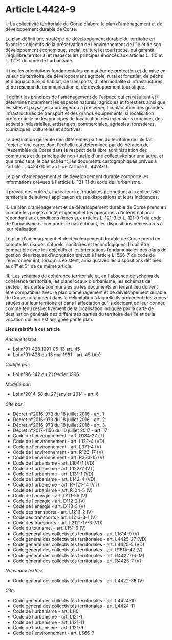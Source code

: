 # Article L4424-9

I.-La collectivité territoriale de Corse élabore le plan d'aménagement et de développement durable de Corse. 

Le plan définit une stratégie de développement durable du territoire en fixant les objectifs de la préservation de
l'environnement de l'île et de son développement économique, social, culturel et touristique, qui garantit l'équilibre
territorial et respecte les principes énoncés aux articles L. 110 et L. 121-1 du code de l'urbanisme. 

Il fixe les orientations fondamentales en matière de protection et de mise en valeur du territoire, de développement
agricole, rural et forestier, de pêche et d'aquaculture, d'habitat, de transports, d'intermodalité d'infrastructures et de
réseaux de communication et de développement touristique. 

Il définit les principes de l'aménagement de l'espace qui en résultent et il détermine notamment les espaces naturels,
agricoles et forestiers ainsi que les sites et paysages à protéger ou à préserver, l'implantation des grandes infrastructures
de transport et des grands équipements, la localisation préférentielle ou les principes de localisation des extensions
urbaines, des activités industrielles, artisanales, commerciales, agricoles, forestières, touristiques, culturelles et
sportives. 

La destination générale des différentes parties du territoire de l'île fait l'objet d'une carte, dont l'échelle est
déterminée par délibération de l'Assemblée de Corse dans le respect de la libre administration des communes et du principe de
non-tutelle d'une collectivité sur une autre, et que précisent, le cas échéant, les documents cartographiques prévus à
l'article L. 4424-10 et au II de l'article L. 4424-11. 

Le plan d'aménagement et de développement durable comporte les informations prévues à l'article L. 121-11 du code de
l'urbanisme. 

Il prévoit des critères, indicateurs et modalités permettant à la collectivité territoriale de suivre l'application de ses
dispositions et leurs incidences. 

II.-Le plan d'aménagement et de développement durable de Corse prend en compte les projets d'intérêt général et les
opérations d'intérêt national répondant aux conditions fixées aux articles L. 121-9 et L. 121-9-1 du code de l'urbanisme et
comporte, le cas échéant, les dispositions nécessaires à leur réalisation. 

Le plan d'aménagement et de développement durable de Corse prend en compte les risques naturels, sanitaires et
technologiques. Il doit être compatible avec les objectifs et les orientations fondamentales des plans de gestion des risques
d'inondation prévus à l'article L. 566-7 du code de l'environnement, lorsqu'ils existent, ainsi qu'avec les dispositions
définies aux 1° et 3° de ce même article. 

III.-Les schémas de cohérence territoriale et, en l'absence de schéma de cohérence territoriale, les plans locaux
d'urbanisme, les schémas de secteur, les cartes communales ou les documents en tenant lieu doivent être compatibles avec le
plan d'aménagement et de développement durable de Corse, notamment dans la délimitation à laquelle ils procèdent des zones
situées sur leur territoire et dans l'affectation qu'ils décident de leur donner, compte tenu respectivement de la
localisation indiquée par la carte de destination générale des différentes parties du territoire de l'île et de la vocation
qui leur est assignée par le plan.

**Liens relatifs à cet article**

_Anciens textes_:

  - Loi n°91-428 1991-05-13 art. 45
  - Loi n°91-428 du 13 mai 1991 - art. 45 (Ab)

_Codifié par_:

  - Loi n°96-142 du 21 février 1996

_Modifié par_:

  - Loi n°2014-58 du 27 janvier 2014 - art. 6

_Cité par_:

  - Décret n°2016-973 du 18 juillet 2016 - art. 1
  - Décret n°2016-973 du 18 juillet 2016 - art. 2
  - Décret n°2016-973 du 18 juillet 2016 - art. 3
  - Décret n°2017-1156 du 10 juillet 2017 - art. 17
  - Code de l'environnement - art. D134-27 (T)
  - Code de l'environnement - art. L122-4 (VD)
  - Code de l'environnement - art. L371-4 (V)
  - Code de l'environnement - art. R122-17 (V)
  - Code de l'environnement - art. R333-15 (V)
  - Code de l'urbanisme - art. L104-1 (VD)
  - Code de l'urbanisme - art. L122-2 (VT)
  - Code de l'urbanisme - art. L131-1 (VD)
  - Code de l'urbanisme - art. L142-4 (VD)
  - Code de l'urbanisme - art. R*121-14 (VT)
  - Code de l'urbanisme - art. R104-5 (V)
  - Code de l'énergie - art. D111-55 (V)
  - Code de l'énergie - art. D112-2 (V)
  - Code de l'énergie - art. D113-3 (V)
  - Code des transports - art. L1213-2 (V)
  - Code des transports - art. L1213-3-1 (V)
  - Code des transports - art. L2121-17-3 (VD)
  - Code du tourisme. - art. L151-6 (V)
  - Code général des collectivités territoriales - art. L1614-9 (V)
  - Code général des collectivités territoriales - art. L4425-27 (VD)
  - Code général des collectivités territoriales - art. L4425-5 (VD)
  - Code général des collectivités territoriales - art. R1614-42 (V)
  - Code général des collectivités territoriales - art. R4422-16 (M)
  - Code général des collectivités territoriales - art. R4425-7 (V)

_Nouveaux textes_:

  - Code général des collectivités territoriales - art. L4422-36 (V)

_Cite_:

  - Code général des collectivités territoriales - art. L4424-10
  - Code général des collectivités territoriales - art. L4424-11
  - Code de l'urbanisme - art. L110
  - Code de l'urbanisme - art. L121-1
  - Code de l'urbanisme - art. L121-11
  - Code de l'urbanisme - art. L121-9
  - Code de l'environnement - art. L566-7
